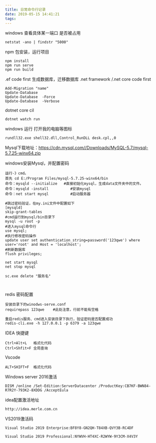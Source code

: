 ```yaml
---
title: 日常命令行记录
date: 2019-05-15 14:41:21
tags:
---
```




windows 查看具体某一端口 是否被占用
```
netstat -ano | findstr "5000"
```

npm 包安装，运行项目
```
npm install
npm run serve
npm run build
```


.ef code first 生成数据库，迁移数据库
.net framework  /.net core code first 
```
Add-Migration "name"
Update-Database 
Update-Database  -Force
Update-Database  -Verbose
```


dotnet core cil
```
dotnet watch run

```

windows 运行 打开我的电脑等图标
```
rundll32.exe shell32.dll,Control_RunDLL desk.cpl,,0

```

Mysql下载地址：https://cdn.mysql.com//Downloads/MySQL-5.7/mysql-5.7.25-winx64.zip

windows安装Mysql，并配置密码
```
运行-》cmd。
首先 cd E:/Program Files/mysql-5.7.25-winx64/bin    
命令：mysqld --initialize   #直接初始化mysql，生成data文件夹中的文件。
命令：mysqld -install          #安装mysql
命令：net start mysql          #启动服务器

#跳过密码验证，在my.ini文件中配置如下
[mysqld]
skip-grant-tables
#cmd运行到mysql/bin目录下
mysql -u root -p
#进入mysql命令行
use mysql;
#执行修改密码操作
update user set authentication_string=password('123qwe') where user='root' and Host = 'localhost';
#刷新数据库
flush privileges;

net start mysql
net stop mysql

sc.exe delete "服务名"



```

redis 密码配置
```
安装目录下的winodws-serve.conf
requirepass 123qwe    #此处注意，行前不能有空格

重启redis服务、cmd进入安装目录下执行，验证密码是否配置成功
redis-cli.exe -h 127.0.0.1 -p 6379 -a 123qwe

```


IDEA 快捷键
```
Ctrl+Alt+L   格式化代码
Ctrl+Shfit+F 全局查询
```

Vscode
```
ALT+SHIFT+F  格式化代码
```


Windows server 2016激活
```
DISM /online /Set-Edition:ServerDatacenter /ProductKey:CB7KF-BWN84-R7R2Y-793K2-8XDDG /AcceptEula

```


idea配置激活地址
```
http://idea.merle.com.cn
```

VS2019激活码

```
Visual Studio 2019 Enterprise:BF8Y8-GN2QH-T84XB-QVY3B-RC4DF

Visual Studio 2019 Professional:NYWVH-HT4XC-R2WYW-9Y3CM-X4V3Y

```
